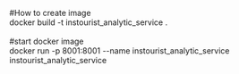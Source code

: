 #How to create image\
docker build -t instourist_analytic_service .
\
\
#start docker image\
docker run -p 8001:8001 --name instourist_analytic_service instourist_analytic_service

